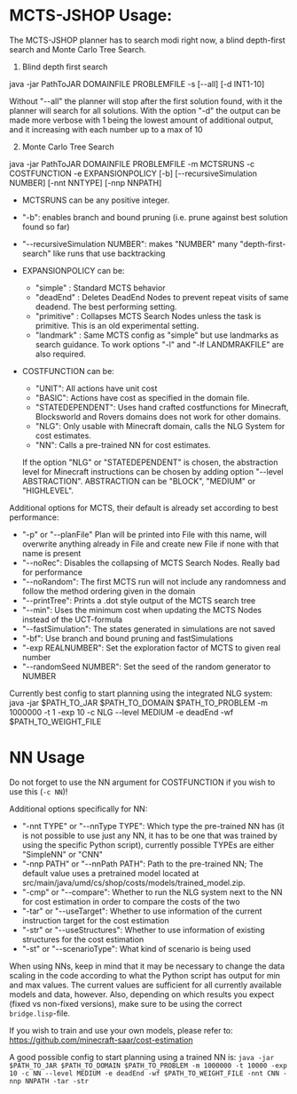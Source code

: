 # MCTS-JSHOP Usage:

The MCTS-JSHOP planner has to search modi right now, a blind depth-first search and Monte Carlo Tree Search.

1. Blind depth first search

java -jar PathToJAR DOMAINFILE PROBLEMFILE -s [--all] [-d INT1-10]

Without "--all" the planner will stop after the first solution found, with it the planner will search for all solutions. 
With the option "-d" the output can be made more verbose with 1 being the lowest amount of additional output, and it increasing with each number up to a max of 10

2. Monte Carlo Tree Search 

java -jar PathToJAR DOMAINFILE PROBLEMFILE -m MCTSRUNS -c COSTFUNCTION -e EXPANSIONPOLICY [-b] [--recursiveSimulation NUMBER] [-nnt NNTYPE] [-nnp NNPATH]

* MCTSRUNS can be any positive integer. 

* "-b": enables branch and bound pruning (i.e. prune against best solution found so far)

* "--recursiveSimulation NUMBER": makes "NUMBER" many "depth-first-search" like runs that use backtracking

* EXPANSIONPOLICY can be:  
  + "simple" : Standard MCTS behavior  
  + "deadEnd" : Deletes DeadEnd Nodes to prevent repeat visits of same deadend. The best performing setting.  
  + "primitive" : Collapses MCTS Search Nodes unless the task is primitive. This is an old experimental setting.  
  + "landmark" : Same MCTS config as "simple" but use landmarks as search guidance. To work options "-l" and "-lf LANDMRAKFILE" are also required.   

* COSTFUNCTION can be:  
  + "UNIT": All actions have unit cost  
  + "BASIC": Actions have cost as specified in the domain file.  
  + "STATEDEPENDENT": Uses hand crafted costfunctions for Minecraft, Blocksworld and Rovers domains does not work for other domains.  
  + "NLG": Only usable with Minecraft domain, calls the NLG System for cost estimates.  
  + "NN": Calls a pre-trained NN for cost estimates.
  
  If the option "NLG" or "STATEDEPENDENT" is chosen, the abstraction level for Minecraft instructions can be chosen by adding option "--level ABSTRACTION". ABSTRACTION can be "BLOCK", "MEDIUM" or "HIGHLEVEL".  

Additional options for MCTS, their default is already set according to best performance:  
* "-p" or "--planFile" Plan will be printed into File with this name, will overwrite anything already in File and create new File if none with that name is present
* "--noRec": Disables the collapsing of MCTS Search Nodes. Really bad for performance  
* "--noRandom": The first MCTS run will not include any randomness and follow the method ordering given in the domain  
* "--printTree": Prints a .dot style output of the MCTS search tree  
* "--min": Uses the minimum cost when updating the MCTS Nodes instead of the UCT-formula  
* "--fastSimulation": The states generated in simulations are not saved  
* "-bf": Use branch and bound pruning and fastSimulations  
* "-exp REALNUMBER": Set the exploration factor of MCTS to given real number  
* "--randomSeed NUMBER": Set the seed of the random generator to NUMBER  

Currently best config to start planning using the integrated NLG system:
java -jar $PATH_TO_JAR $PATH_TO_DOMAIN $PATH_TO_PROBLEM -m 1000000 -t 1 -exp 10 -c NLG --level MEDIUM -e deadEnd -wf $PATH_TO_WEIGHT_FILE

# NN Usage

Do not forget to use the NN argument for COSTFUNCTION if you wish to use this (``-c NN``)!

Additional options specifically for NN:
* "-nnt TYPE" or "--nnType TYPE": Which type the pre-trained NN has (it is not possible to use just any NN, it has to be one that was trained by using the specific Python script), currently possible TYPEs are either "SimpleNN" or "CNN"
* "-nnp PATH" or "--nnPath PATH": Path to the pre-trained NN; The default value uses a pretrained model located at src/main/java/umd/cs/shop/costs/models/trained_model.zip.
* "-cmp" or "--compare": Whether to run the NLG system next to the NN for cost estimation in order to compare the costs of the two
* "-tar" or "--useTarget": Whether to use information of the current instruction target for the cost estimation
* "-str" or "--useStructures": Whether to use information of existing structures for the cost estimation
* "-st" or "--scenarioType": What kind of scenario is being used

When using NNs, keep in mind that it may be necessary to change the data scaling in the code according to what the Python script has output for min and max values. The current values are sufficient for all currently available models and data, however. Also, depending on which results you expect (fixed vs non-fixed versions), make sure to be using the correct ``bridge.lisp``-file.

If you wish to train and use your own models, please refer to: https://github.com/minecraft-saar/cost-estimation
 
A good possible config to start planning using a trained NN is:
 ``java -jar $PATH_TO_JAR $PATH_TO_DOMAIN $PATH_TO_PROBLEM -m 1000000 -t 10000 -exp 10 -c NN --level MEDIUM -e deadEnd -wf $PATH_TO_WEIGHT_FILE -nnt CNN -nnp NNPATH -tar -str``
